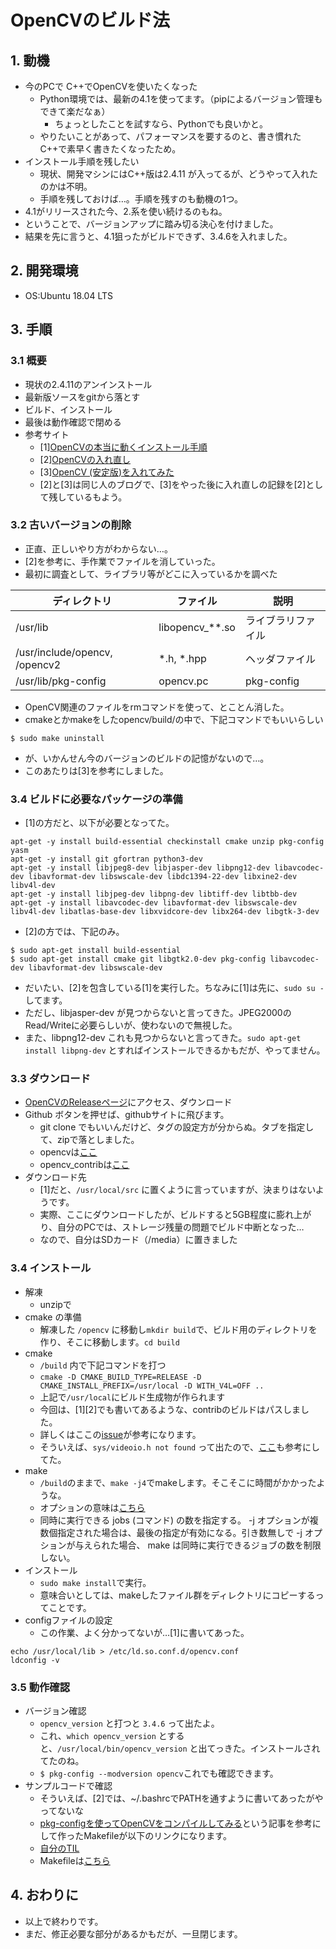 # OpenCVのビルド法
## 1. 動機
* 今のPCで C++でOpenCVを使いたくなった
  * Python環境では、最新の4.1を使ってます。（pipによるバージョン管理もできて楽だなぁ）
    * ちょっとしたことを試すなら、Pythonでも良いかと。
  * やりたいことがあって、パフォーマンスを要するのと、書き慣れたC++で素早く書きたくなったため。
* インストール手順を残したい
  * 現状、開発マシンにはC++版は2.4.11 が入ってるが、どうやって入れたのかは不明。
  * 手順を残しておけば…。手順を残すのも動機の1つ。
* 4.1がリリースされた今、2.系を使い続けるのもね。
* ということで、バージョンアップに踏み切る決心を付けました。
* 結果を先に言うと、4.1狙ったがビルドできず、3.4.6を入れました。

## 2. 開発環境
* OS:Ubuntu 18.04 LTS

## 3. 手順
### 3.1 概要
* 現状の2.4.11のアンインストール
* 最新版ソースをgitから落とす
* ビルド、インストール
* 最後は動作確認で閉める
* 参考サイト
  * [1][OpenCVの本当に動くインストール手順](https://qiita.com/usk81/items/98e54e2463e9d8a11415)
  * [2][OpenCVの入れ直し](http://ssr-yuki.hatenablog.com/entry/2018/05/14/022802)
  * [3][OpenCV (安定版)を入れてみた](http://ssr-yuki.hatenablog.com/entry/2018/04/30/041414)
  * [2]と[3]は同じ人のブログで、[3]をやった後に入れ直しの記録を[2]として残しているもよう。

### 3.2 古いバージョンの削除
* 正直、正しいやり方がわからない…。
* [2]を参考に、手作業でファイルを消していった。
* 最初に調査として、ライブラリ等がどこに入っているかを調べた

|ディレクトリ|ファイル|説明|
|--|--|--|
|/usr/lib|libopencv_**.so|ライブラリファイル|
|/usr/include/opencv, /opencv2|*.h, *.hpp|ヘッダファイル|
|/usr/lib/pkg-config|opencv.pc|pkg-config|

* OpenCV関連のファイルをrmコマンドを使って、とことん消した。
* cmakeとかmakeをしたopencv/build/の中で、下記コマンドでもいいらしい
```
$ sudo make uninstall
```
* が、いかんせん今のバージョンのビルドの記憶がないので…。
* このあたりは[3]を参考にしました。

### 3.4 ビルドに必要なパッケージの準備
* [1]の方だと、以下が必要となってた。
```
apt-get -y install build-essential checkinstall cmake unzip pkg-config yasm
apt-get -y install git gfortran python3-dev
apt-get -y install libjpeg8-dev libjasper-dev libpng12-dev libavcodec-dev libavformat-dev libswscale-dev libdc1394-22-dev libxine2-dev libv4l-dev
apt-get -y install libjpeg-dev libpng-dev libtiff-dev libtbb-dev
apt-get -y install libavcodec-dev libavformat-dev libswscale-dev libv4l-dev libatlas-base-dev libxvidcore-dev libx264-dev libgtk-3-dev
```
* [2]の方では、下記のみ。
```
$ sudo apt-get install build-essential
$ sudo apt-get install cmake git libgtk2.0-dev pkg-config libavcodec-dev libavformat-dev libswscale-dev
```
* だいたい、[2]を包含している[1]を実行した。ちなみに[1]は先に、`sudo su -` してます。
* ただし、libjasper-dev が見つからないと言ってきた。JPEG2000のRead/Writeに必要らしいが、使わないので無視した。
* また、libpng12-dev これも見つからないと言ってきた。`sudo apt-get install libpng-dev` とすればインストールできるかもだが、やってません。

### 3.3 ダウンロード
* [OpenCVのReleaseページ](https://opencv.org/releases/)にアクセス、ダウンロード
* Github ボタンを押せば、githubサイトに飛びます。
  * git clone でもいいんだけど、タグの設定方が分からぬ。タブを指定して、zipで落としました。
  * opencvは[ここ](https://github.com/opencv/opencv/tree/4.1.0)
  * opencv_contribは[ここ](https://github.com/opencv/opencv_contrib/tree/4.1.0)
* ダウンロード先
  * [1]だと、`/usr/local/src` に置くように言っていますが、決まりはないようです。
  * 実際、ここにダウンロードしたが、ビルドすると5GB程度に膨れ上がり、自分のPCでは、ストレージ残量の問題でビルド中断となった…
  * なので、自分はSDカード（/media）に置きました

### 3.4 インストール
* 解凍
  * unzipで
* cmake の準備
  * 解凍した `/opencv` に移動し`mkdir build`で、ビルド用のディレクトリを作り、そこに移動します。`cd build`
* cmake
  * `/build` 内で下記コマンドを打つ
  * `cmake -D CMAKE_BUILD_TYPE=RELEASE -D CMAKE_INSTALL_PREFIX=/usr/local -D WITH_V4L=OFF ..`
  * 上記で`/usr/local`にビルド生成物が作られます
  * 今回は、[1][2]でも書いてあるような、contribのビルドはパスしました。
  * 詳しくはここの[issue](https://github.com/opencv/opencv/issues/6262)が参考になります。
  * そういえば、`sys/videoio.h not found` って出たので、[ここ](https://qiita.com/_-_-_-_-_/items/8131b1b2ddaef6b0d18d)も参考にしてた。
* make
  * `/build`のままで、`make -j4`でmakeします。そこそこに時間がかかったような。
  * オプションの意味は[こちら](https://linuxjm.osdn.jp/html/GNU_make/man1/make.1.html)
  * 同時に実行できる jobs (コマンド) の数を指定する。 -j オプションが複数個指定された場合は、最後の指定が有効になる。引き数無しで -j オプションが与えられた場合、 make は同時に実行できるジョブの数を制限しない。
* インストール
  * `sudo make install`で実行。
  * 意味合いとしては、makeしたファイル群をディレクトリにコピーするってことです。
* configファイルの設定
  * この作業、よく分かってないが…[1]に書いてあった。
```
echo /usr/local/lib > /etc/ld.so.conf.d/opencv.conf
ldconfig -v
```

### 3.5 動作確認
* バージョン確認
  * `opencv_version` と打つと `3.4.6` って出たよ。
  * これ、`which opencv_version` とすると、`/usr/local/bin/opencv_version` と出てっきた。インストールされてたのね。
  * `$ pkg-config --modversion opencv`これでも確認できます。
* サンプルコードで確認
  * そういえば、[2]では、~/.bashrcでPATHを通すように書いてあったがやってないな
  * [pkg-configを使ってOpenCVをコンパイルしてみる](https://blog.monophile.net/posts/20131106_pkgconfig.html)という記事を参考にして作ったMakefileが以下のリンクになります。
  * [自分のTIL](https://github.com/pokabu55/TIL/blob/master/make/OpenCV%E3%81%AEMakefile.md)
  * Makefileは[こちら](https://github.com/pokabu55/TIL/blob/master/make/Makefile)

## 4. おわりに
* 以上で終わりです。
* まだ、修正必要な部分があるかもだが、一旦閉じます。
